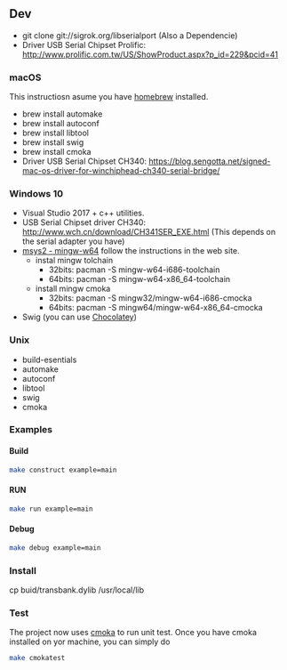 #

## Dev

- git clone git://sigrok.org/libserialport (Also a Dependencie)
- Driver USB Serial Chipset Prolific: <http://www.prolific.com.tw/US/ShowProduct.aspx?p_id=229&pcid=41>

### macOS

This instructiosn asume you have [homebrew](https://brew.sh/) installed.

- brew install automake
- brew install autoconf
- brew install libtool
- brew install swig
- brew install cmoka
- Driver USB Serial Chipset CH340: <https://blog.sengotta.net/signed-mac-os-driver-for-winchiphead-ch340-serial-bridge/>

### Windows 10

- Visual Studio 2017 + c++ utilities.
- USB Serial Chipset driver CH340: <http://www.wch.cn/download/CH341SER_EXE.html> (This depends on the serial adapter you have)
- [msys2 - mingw-w64](http://www.msys2.org/) follow the instructions in the web site.
    - instal mingw tolchain
        - 32bits: pacman -S mingw-w64-i686-toolchain
        - 64bits: pacman -S mingw-w64-x86_64-toolchain
    - install mingw cmoka
        - 32bits: pacman -S mingw32/mingw-w64-i686-cmocka
        - 64bits: pacman -S mingw64/mingw-w64-x86_64-cmocka
- Swig (you can use [Chocolatey](https://chocolatey.org/))

### Unix

- build-esentials
- automake
- autoconf
- libtool
- swig
- cmoka


### Examples

#### Build

```bash
make construct example=main
```

#### RUN

```bash
make run example=main
```

#### Debug

```bash
make debug example=main
```

### Install

cp buid/transbank.dylib /usr/local/lib

### Test
The project now uses [cmoka](https://cmocka.org) to run unit test.
Once you have cmoka installed on yor machine, you can simply do

```bash
make cmokatest
```
